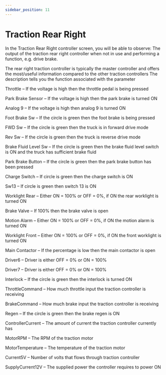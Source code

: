 ```yaml
---
sidebar_position: 11
---
```


# Traction Rear Right

In the Traction Rear Right controller screen, you will be able to observe:
The output of the traction rear right controller when not in use and performing a function, e.g. drive brake.

The rear right traction controller is typically the master controller and offers the most/useful information compared to the other traction controllers 
The description tells you the function associated with the parameter

Throttle – If the voltage is high then the throttle pedal is being pressed

Park Brake Sensor – If the voltage is high then the park brake is turned ON

Analog 9 – If the voltage is high then analog 9 is turned ON

Foot Brake Sw – If the circle is green then the foot brake is being pressed

FWD Sw – If the circle is green then the truck is in forward drive mode

Rev Sw – If the circle is green then the truck is reverse drive mode

Brake Fluid Level Sw – If the circle is green then the brake fluid level switch is ON and the truck has sufficient brake fluid

Park Brake Button – If the circle is green then the park brake button has been pressed

Charge Switch – If circle is green then the charge switch is ON

Sw13 – If circle is green then switch 13 is ON

Worklight Rear – Either ON = 100% or OFF = 0%, if ON the rear worklight is turned ON

Brake Valve – If 100% then the brake valve is open

Motion Alarm – Either ON = 100% or OFF = 0%, if ON the motion alarm is turned ON

Worklight Front – Either ON = 100% or OFF = 0%, if ON the front worklight is turned ON

Main Contactor – If the percentage is low then the main contactor is open

Driver6 – Driver is either OFF = 0% or ON = 100%

Driver7 – Driver is either OFF = 0% or ON = 100%

Interlock – If the circle is green then the interlock is turned ON

ThrottleCommand – How much throttle input the traction controller is receiving

BrakeCommand – How much brake input the traction controller is receiving

Regen – If the circle is green then the brake regen is ON

ControllerCurrent – The amount of current the traction controller currently has  

MotorRPM – The RPM of the traction motor

MotorTemperature – The temperature of the traction motor 

Current5V – Number of volts that flows through traction controller

SupplyCurrent12V – The supplied power the controller requires to power ON






